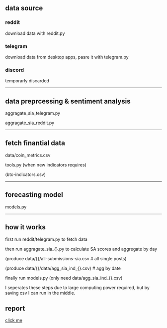 ## data source
### reddit
download data with reddit.py

### telegram
download data from desktop apps, pasre it with telegram.py

### discord
temporarly discarded

---
## data preprcessing & sentiment analysis
aggragate_sia_telegram.py

aggragate_sia_reddit.py


---
## fetch finantial data
data/coin_metrics.csv

tools.py (when new indicators requires)

(btc-indicators.csv)

---
## forecasting model
models.py 

---
## how it works
first run reddit/telegram.py to fetch data

then run aggragate_sia_{}.py to calculate SA scores and aggregate by day 

(produce data/{}/all-submissions-sia.csv # all single posts)

(produce data/{}/data/agg_sia_ind_{}.csv) # agg by date

finally run models.py (only need data/agg_sia_ind_{}.csv)

I seperates these steps due to large computing power required, but by saving csv I can run in the middle.

## report
[click me](report.pdf)